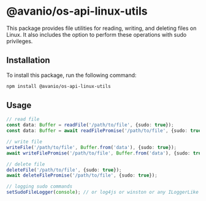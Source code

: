 # @avanio/os-api-linux-utils

This package provides file utilities for reading, writing, and deleting files on Linux. It also includes the option to perform these operations with sudo privileges.

## Installation

To install this package, run the following command:

```bash
npm install @avanio/os-api-linux-utils
```

## Usage
```typescript
// read file
const data: Buffer = readFile('/path/to/file', {sudo: true});
const data: Buffer = await readFilePromise('/path/to/file', {sudo: true});

// write file
writeFile('/path/to/file', Buffer.from('data'), {sudo: true});
await writeFilePromise('/path/to/file', Buffer.from('data'), {sudo: true});

// delete file
deleteFile('/path/to/file', {sudo: true});
await deleteFilePromise('/path/to/file', {sudo: true});

// logging sudo commands
setSudoFileLogger(console); // or log4js or winston or any ILoggerLike object
```
